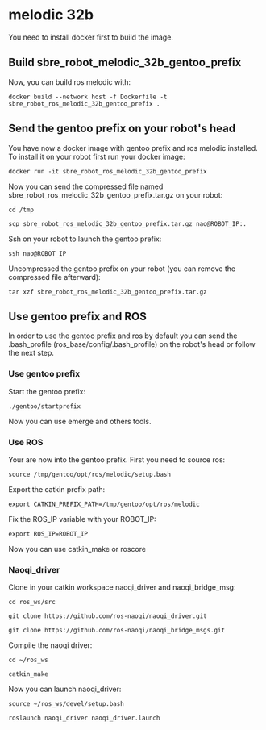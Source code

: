 # melodic 32b

You need to install docker first to build the image.

## Build sbre_robot_melodic_32b_gentoo_prefix

Now, you can build ros melodic with:

`docker build --network host -f Dockerfile -t sbre_robot_ros_melodic_32b_gentoo_prefix .`

## Send the gentoo prefix on your robot's head

You have now a docker image with gentoo prefix and ros melodic installed.
To install it on your robot first run your docker image:

`docker run -it sbre_robot_ros_melodic_32b_gentoo_prefix`

Now you can send the compressed file named sbre_robot_ros_melodic_32b_gentoo_prefix.tar.gz
on your robot:

`cd /tmp`

`scp sbre_robot_ros_melodic_32b_gentoo_prefix.tar.gz nao@ROBOT_IP:.`



Ssh on your robot to launch the gentoo prefix:

`ssh nao@ROBOT_IP`

Uncompressed the gentoo prefix on your robot (you can remove the compressed file afterward):

`tar xzf sbre_robot_ros_melodic_32b_gentoo_prefix.tar.gz`

## Use gentoo prefix and ROS

In order to use the gentoo prefix and ros by default you can
send the .bash_profile (ros_base/config/.bash_profile) on the robot's head or follow the next step.

### Use gentoo prefix

Start the gentoo prefix:

`./gentoo/startprefix`

Now you can use emerge and others tools.

### Use ROS

Your are now into the gentoo prefix.
First you need to source ros:

`source /tmp/gentoo/opt/ros/melodic/setup.bash`

Export the catkin prefix path:

`export CATKIN_PREFIX_PATH=/tmp/gentoo/opt/ros/melodic`

Fix the ROS_IP variable with your ROBOT_IP:

`export ROS_IP=ROBOT_IP`

Now you can use catkin_make or roscore


### Naoqi_driver

Clone in your catkin workspace naoqi_driver and naoqi_bridge_msg:

`cd ros_ws/src`

`git clone https://github.com/ros-naoqi/naoqi_driver.git`

`git clone https://github.com/ros-naoqi/naoqi_bridge_msgs.git`

Compile the naoqi driver:

`cd ~/ros_ws`

`catkin_make`

Now you can launch naoqi_driver:

`source ~/ros_ws/devel/setup.bash`

`roslaunch naoqi_driver naoqi_driver.launch`



